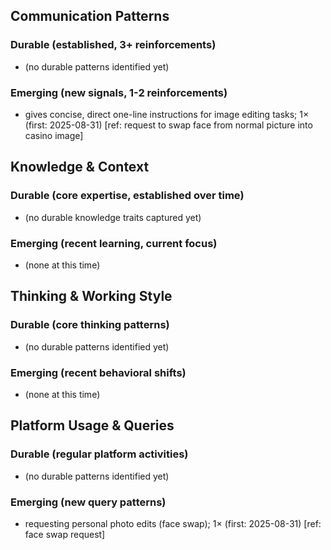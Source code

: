 ## Communication Patterns
### Durable (established, 3+ reinforcements)
- (no durable patterns identified yet)

### Emerging (new signals, 1-2 reinforcements)
- gives concise, direct one-line instructions for image editing tasks; 1× (first: 2025-08-31) [ref: request to swap face from normal picture into casino image]

## Knowledge & Context
### Durable (core expertise, established over time)
- (no durable knowledge traits captured yet)

### Emerging (recent learning, current focus)
- (none at this time)

## Thinking & Working Style
### Durable (core thinking patterns)
- (no durable patterns identified yet)

### Emerging (recent behavioral shifts)
- (none at this time)

## Platform Usage & Queries
### Durable (regular platform activities)
- (no durable patterns identified yet)

### Emerging (new query patterns)
- requesting personal photo edits (face swap); 1× (first: 2025-08-31) [ref: face swap request]